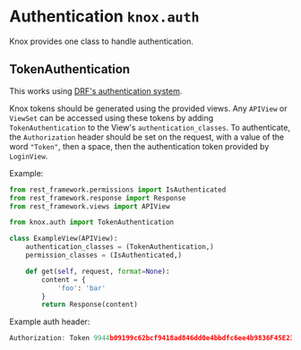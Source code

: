 # Authentication `knox.auth`

Knox provides one class to handle authentication.

## TokenAuthentication

This works using [DRF's authentication system](http://www.django-rest-framework.org/api-guide/authentication/).

Knox tokens should be generated using the provided views.
Any `APIView` or `ViewSet` can be accessed using these tokens by adding `TokenAuthentication`
to the View's `authentication_classes`.
To authenticate, the `Authorization` header should be set on the request, with a
value of the word `"Token"`, then a space, then the authentication token provided by
`LoginView`.

Example:
```python
from rest_framework.permissions import IsAuthenticated
from rest_framework.response import Response
from rest_framework.views import APIView

from knox.auth import TokenAuthentication

class ExampleView(APIView):
    authentication_classes = (TokenAuthentication,)
    permission_classes = (IsAuthenticated,)

    def get(self, request, format=None):
        content = {
            'foo': 'bar'
        }
        return Response(content)
```

Example auth header:

```javascript
Authorization: Token 9944b09199c62bcf9418ad846dd0e4bbdfc6ee4b9836F45E23A345
```
